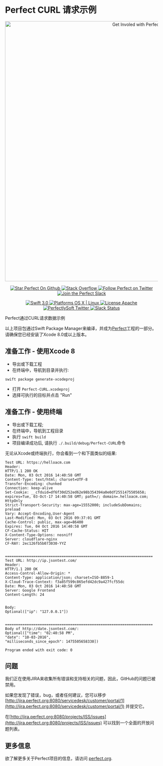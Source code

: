 # Perfect CURL 请求示例

<p align="center">
    <a href="http://perfect.org/get-involved.html" target="_blank">
        <img src="http://perfect.org/assets/github/perfect_github_2_0_0.jpg" alt="Get Involed with Perfect!" width="854" />
    </a>
</p>

<p align="center">
    <a href="https://github.com/PerfectlySoft/Perfect" target="_blank">
        <img src="http://www.perfect.org/github/Perfect_GH_button_1_Star.jpg" alt="Star Perfect On Github" />
    </a>  
    <a href="http://stackoverflow.com/questions/tagged/perfect" target="_blank">
        <img src="http://www.perfect.org/github/perfect_gh_button_2_SO.jpg" alt="Stack Overflow" />
    </a>  
    <a href="https://twitter.com/perfectlysoft" target="_blank">
        <img src="http://www.perfect.org/github/Perfect_GH_button_3_twit.jpg" alt="Follow Perfect on Twitter" />
    </a>  
    <a href="http://perfect.ly" target="_blank">
        <img src="http://www.perfect.org/github/Perfect_GH_button_4_slack.jpg" alt="Join the Perfect Slack" />
    </a>
</p>

<p align="center">
    <a href="https://developer.apple.com/swift/" target="_blank">
        <img src="https://img.shields.io/badge/Swift-3.0-orange.svg?style=flat" alt="Swift 3.0">
    </a>
    <a href="https://developer.apple.com/swift/" target="_blank">
        <img src="https://img.shields.io/badge/Platforms-OS%20X%20%7C%20Linux%20-lightgray.svg?style=flat" alt="Platforms OS X | Linux">
    </a>
    <a href="http://perfect.org/licensing.html" target="_blank">
        <img src="https://img.shields.io/badge/License-Apache-lightgrey.svg?style=flat" alt="License Apache">
    </a>
    <a href="http://twitter.com/PerfectlySoft" target="_blank">
        <img src="https://img.shields.io/badge/Twitter-@PerfectlySoft-blue.svg?style=flat" alt="PerfectlySoft Twitter">
    </a>
    <a href="http://perfect.ly" target="_blank">
        <img src="http://perfect.ly/badge.svg" alt="Slack Status">
    </a>
</p>

Perfect通过CURL请求数据示例

以上项目包通过Swift Package Manager来编译，并成为[Perfect](https://github.com/PerfectlySoft/Perfect)工程的一部分。</br>
请确保您已经安装了Xcode 8.0或以上版本。

## 准备工作 - 使用Xcode 8

* 导出或下载工程
* 在终端中，导航到目录并执行:

```
swift package generate-xcodeproj
```

* 打开 `Perfect-CURL.xcodeproj`
* 选择可执行的目标并点击 "Run"

## 准备工作 - 使用终端

* 导出或下载工程;
* 在终端中，导航到工程目录 
* 执行 `swift build`
* 项目编译成功后, 请执行 `./.build/debug/Perfect-CURL`命令

无论从Xcode或终端执行，你会看到一个和下面类似的结果:

```
Test URL: https://helloacm.com
Header:
HTTP/1.1 200 OK
Date: Mon, 03 Oct 2016 14:40:58 GMT
Content-Type: text/html; charset=UTF-8
Transfer-Encoding: chunked
Connection: keep-alive
Set-Cookie: __cfduid=df6f30d252ed62e98b354394a0e0df2551475505658; expires=Tue, 03-Oct-17 14:40:58 GMT; path=/; domain=.helloacm.com; HttpOnly
Strict-Transport-Security: max-age=15552000; includeSubDomains; preload
Vary: Accept-Encoding,User-Agent
Last-Modified: Mon, 03 Oct 2016 09:37:01 GMT
Cache-Control: public, max-age=86400
Expires: Tue, 04 Oct 2016 14:40:58 GMT
CF-Cache-Status: HIT
X-Content-Type-Options: nosniff
Server: cloudflare-nginx
CF-RAY: 2ec126fb5b073030-YYZ


====================================================================
Test URL: http://ip.jsontest.com/
Header:
HTTP/1.1 200 OK
Access-Control-Allow-Origin: *
Content-Type: application/json; charset=ISO-8859-1
X-Cloud-Trace-Context: f3a85f599c865efd42dc9a427fcf55dc
Date: Mon, 03 Oct 2016 14:40:58 GMT
Server: Google Frontend
Content-Length: 24


Body:
Optional(["ip": "127.0.0.1"])


====================================================================
Body of http://date.jsontest.com/:
Optional(["time": "02:40:58 PM", 
"date": "10-03-2016", 
"milliseconds_since_epoch": 1475505658330])

Program ended with exit code: 0
```

## 问题

我们正在使用JIRA来收集所有错误和支持相关的问题，因此，GitHub的问题已被禁用。</br>

如果您发现了错误，bug，或者任何建议，您可以移步[http://jira.perfect.org:8080/servicedesk/customer/portal/1](http://jira.perfect.org:8080/servicedesk/customer/portal/1) 并提交它。

在[http://jira.perfect.org:8080/projects/ISS/issues](http://jira.perfect.org:8080/projects/ISS/issues) 可以找到一个全面的开放问题列表。


## 更多信息
欲了解更多关于Perfect项目的信息，请访问 [perfect.org](http://perfect.org).
